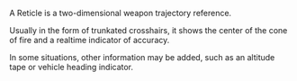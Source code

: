 A Reticle is a two-dimensional weapon trajectory reference.

Usually in the form of trunkated crosshairs, it shows the center of the cone of
fire and a realtime indicator of accuracy.

In some situations, other information may be added, such as an altitude tape or
vehicle heading indicator.

<!--[Category:Terminology](Category:Terminology.md)-->
